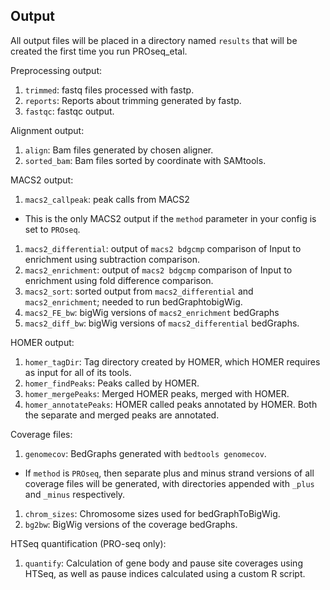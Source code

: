 ## Output

All output files will be placed in a directory named `results` that will be created the first time you run PROseq_etal.

Preprocessing output:

1. `trimmed`: fastq files processed with fastp.
1. `reports`: Reports about trimming generated by fastp.
1. `fastqc`: fastqc output.

Alignment output:

1. `align`: Bam files generated by chosen aligner.
1. `sorted_bam`: Bam files sorted by coordinate with SAMtools.

MACS2 output:

1. `macs2_callpeak`: peak calls from MACS2
  * This is the only MACS2 output if the `method` parameter in your config is set to `PROseq`.
1. `macs2_differential`: output of `macs2 bdgcmp` comparison of Input to enrichment using subtraction comparison.
1. `macs2_enrichment`: output of `macs2 bdgcmp` comparison of Input to enrichment using fold difference comparison.
1. `macs2_sort`: sorted output from `macs2_differential` and `macs2_enrichment`; needed to run bedGraphtobigWig.
1. `macs2_FE_bw`: bigWig versions of `macs2_enrichment` bedGraphs
1. `macs2_diff_bw`: bigWig versions of `macs2_differential` bedGraphs.

HOMER output:

1. `homer_tagDir`: Tag directory created by HOMER, which HOMER requires as input for all of its tools.
1. `homer_findPeaks`: Peaks called by HOMER.
1. `homer_mergePeaks`: Merged HOMER peaks, merged with HOMER.
1. `homer_annotatePeaks`:  HOMER called peaks annotated by HOMER. Both the separate and merged peaks are annotated.

Coverage files:

1. `genomecov`: BedGraphs generated with `bedtools genomecov`.
  * If `method` is `PROseq`, then separate plus and minus strand versions of all coverage files will be generated, with directories appended with `_plus` and `_minus` respectively.
1. `chrom_sizes`: Chromosome sizes used for bedGraphToBigWig.
1. `bg2bw`: BigWig versions of the coverage bedGraphs.

HTSeq quantification (PRO-seq only):

1. `quantify`: Calculation of gene body and pause site coverages using HTSeq, as well as pause indices calculated using a custom R script.
